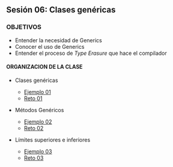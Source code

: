 
## Sesión 06: Clases genéricas

### OBJETIVOS 

- Entender la necesidad de Generics
- Conocer el uso de Generics
- Entender el proceso de *Type Erasure* que hace el compilador


#### ORGANIZACION DE LA CLASE 

- Clases genéricas

	- [Ejemplo 01](Ejemplo-01)
	- [Reto 01](Reto-01)
	
 - Métodos Genéricos	
	- [Ejemplo 02](Ejemplo-02)
	- [Reto 02](Reto-02)
	
 - Límites superiores e inferiores	
	- [Ejemplo 03](Ejemplo-03)
	- [Reto 03](Reto-03)

